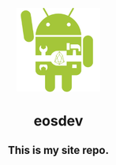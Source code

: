 <p align="center">
  <a href="https://eosdev.org"><img src="eosdev.png" alt="Logo" height=170></a>
</p>
<h1 align="center">eosdev</h1>
<h2 align="center">This is my site repo.</h2>
